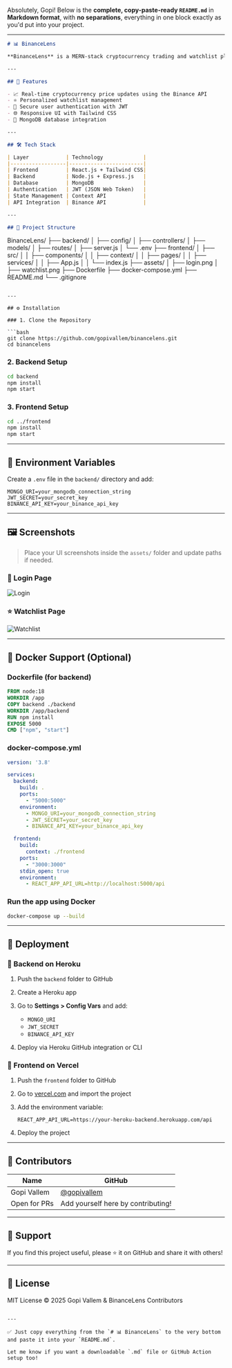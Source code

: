 Absolutely, Gopi! Below is the **complete, copy-paste-ready `README.md`** in **Markdown format**, with **no separations**, everything in one block exactly as you'd put into your project.

---

```markdown
# 📊 BinanceLens

**BinanceLens** is a MERN-stack cryptocurrency trading and watchlist platform that integrates real-time market data using the Binance API. The platform enables users to track favorite cryptocurrencies, manage watchlists, and receive insights to improve trading strategies.

---

## 🚀 Features

- 📈 Real-time cryptocurrency price updates using the Binance API  
- ⭐ Personalized watchlist management  
- 🔐 Secure user authentication with JWT  
- 🌐 Responsive UI with Tailwind CSS  
- 💾 MongoDB database integration  

---

## 🛠️ Tech Stack

| Layer            | Technology             |
|------------------|------------------------|
| Frontend         | React.js + Tailwind CSS|
| Backend          | Node.js + Express.js   |
| Database         | MongoDB                |
| Authentication   | JWT (JSON Web Token)   |
| State Management | Context API            |
| API Integration  | Binance API            |

---

## 📁 Project Structure

```

BinanceLens/
├── backend/
│   ├── config/
│   ├── controllers/
│   ├── models/
│   ├── routes/
│   ├── server.js
│   └── .env
├── frontend/
│   ├── src/
│   │   ├── components/
│   │   ├── context/
│   │   ├── pages/
│   │   ├── services/
│   │   ├── App.js
│   │   └── index.js
├── assets/
│   ├── login.png
│   ├── watchlist.png
├── Dockerfile
├── docker-compose.yml
├── README.md
└── .gitignore

````

---

## ⚙️ Installation

### 1. Clone the Repository

```bash
git clone https://github.com/gopivallem/binancelens.git
cd binancelens
````

### 2. Backend Setup

```bash
cd backend
npm install
npm start
```

### 3. Frontend Setup

```bash
cd ../frontend
npm install
npm start
```

---

## 🔑 Environment Variables

Create a `.env` file in the `backend/` directory and add:

```env
MONGO_URI=your_mongodb_connection_string
JWT_SECRET=your_secret_key
BINANCE_API_KEY=your_binance_api_key
```

---

## 🖼️ Screenshots

> Place your UI screenshots inside the `assets/` folder and update paths if needed.

### 🔐 Login Page

![Login](assets/login.png)

### ⭐ Watchlist Page

![Watchlist](assets/watchlist.png)

---

## 🐳 Docker Support (Optional)

### Dockerfile (for backend)

```dockerfile
FROM node:18
WORKDIR /app
COPY backend ./backend
WORKDIR /app/backend
RUN npm install
EXPOSE 5000
CMD ["npm", "start"]
```

### docker-compose.yml

```yaml
version: '3.8'

services:
  backend:
    build: .
    ports:
      - "5000:5000"
    environment:
      - MONGO_URI=your_mongodb_connection_string
      - JWT_SECRET=your_secret_key
      - BINANCE_API_KEY=your_binance_api_key

  frontend:
    build:
      context: ./frontend
    ports:
      - "3000:3000"
    stdin_open: true
    environment:
      - REACT_APP_API_URL=http://localhost:5000/api
```

### Run the app using Docker

```bash
docker-compose up --build
```

---

## 🚀 Deployment

### 🔹 Backend on Heroku

1. Push the `backend` folder to GitHub
2. Create a Heroku app
3. Go to **Settings > Config Vars** and add:

   * `MONGO_URI`
   * `JWT_SECRET`
   * `BINANCE_API_KEY`
4. Deploy via Heroku GitHub integration or CLI

### 🔹 Frontend on Vercel

1. Push the `frontend` folder to GitHub
2. Go to [vercel.com](https://vercel.com/) and import the project
3. Add the environment variable:

   ```env
   REACT_APP_API_URL=https://your-heroku-backend.herokuapp.com/api
   ```
4. Deploy the project

---

## 👥 Contributors

| Name         | GitHub                                       |
| ------------ | -------------------------------------------- |
| Gopi Vallem  | [@gopivallem](https://github.com/gopivallem) |
| Open for PRs | Add yourself here by contributing!           |

---

## 🙌 Support

If you find this project useful, please ⭐ it on GitHub and share it with others!

---

## 📜 License

MIT License © 2025 Gopi Vallem & BinanceLens Contributors

```

---

✅ Just copy everything from the `# 📊 BinanceLens` to the very bottom and paste it into your `README.md`.

Let me know if you want a downloadable `.md` file or GitHub Action setup too!
```
